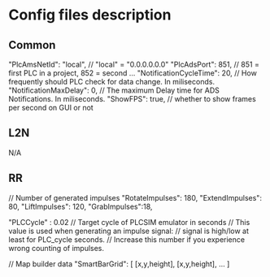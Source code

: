 # Config files description

## Common

"PlcAmsNetId": "local", // "local" = "0.0.0.0.0.0"
"PlcAdsPort": 851, // 851 = first PLC in a project, 852 = second ...
"NotificationCycleTime": 20, // How frequently should PLC check for data change. In miliseconds.
"NotificationMaxDelay": 0, // The maximum Delay time for ADS Notifications. In miliseconds.
"ShowFPS": true, // whether to show frames per second on GUI or not

## L2N

N/A

## RR

// Number of generated impulses 
"RotateImpulses": 180,
"ExtendImpulses": 80,
"LiftImpulses": 120,
"GrabImpulses":18,

"PLCCycle" : 0.02  // Target cycle of PLCSIM emulator in seconds 
// This value is used when generating an impulse signal:
// signal is high/low at least for PLC_cycle seconds.
// Increase this number if you experience wrong counting of impulses.

// Map builder data
"SmartBarGrid": [ [x,y,height], [x,y,height], ... ]